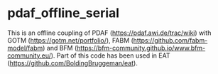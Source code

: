 # pdaf_offline_serial

This is an offline coupling of PDAF (https://pdaf.awi.de/trac/wiki) with GOTM (https://gotm.net/portfolio/), FABM (https://github.com/fabm-model/fabm) and BFM (https://bfm-community.github.io/www.bfm-community.eu/).
Part of this code has been used in EAT (https://github.com/BoldingBruggeman/eat).
